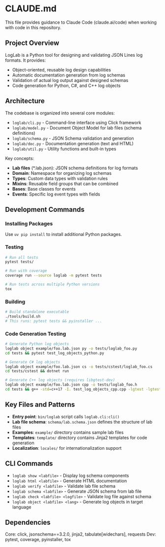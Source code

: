 # CLAUDE.md

This file provides guidance to Claude Code (claude.ai/code) when working with code in this repository.

## Project Overview

LogLab is a Python tool for designing and validating JSON Lines log formats. It provides:
- Object-oriented, reusable log design capabilities
- Automatic documentation generation from log schemas
- Validation of actual log output against designed schemas
- Code generation for Python, C#, and C++ log objects

## Architecture

The codebase is organized into several core modules:

- `loglab/cli.py` - Command-line interface using Click framework
- `loglab/model.py` - Document Object Model for lab files (schema definitions)
- `loglab/schema.py` - JSON Schema validation and generation
- `loglab/doc.py` - Documentation generation (text and HTML)
- `loglab/util.py` - Utility functions and built-in types

Key concepts:
- **Lab files** (*.lab.json): JSON schema definitions for log formats
- **Domain**: Namespace for organizing log schemas
- **Types**: Custom data types with validation rules
- **Mixins**: Reusable field groups that can be combined
- **Bases**: Base classes for events
- **Events**: Specific log event types with fields

## Development Commands

### Installing Packages

Use `uv pip install` to install additional Python packages.

### Testing
```bash
# Run all tests
pytest tests/

# Run with coverage
coverage run --source loglab -m pytest tests

# Run tests across multiple Python versions
tox
```

### Building
```bash
# Build standalone executable
./tools/build.sh
# This runs: pytest tests && pyinstaller ...
```

### Code Generation Testing
```bash
# Generate Python log objects
loglab object example/foo.lab.json py -o tests/loglab_foo.py
cd tests && pytest test_log_objects_python.py

# Generate C# log objects
loglab object example/foo.lab.json cs -o tests/cstest/loglab_foo.cs
cd tests/cstest && dotnet run

# Generate C++ log objects (requires libgtest-dev)
loglab object example/foo.lab.json cpp -o tests/loglab_foo.h
cd tests && g++ -std=c++17 -I. test_log_objects_cpp.cpp -lgtest -lgtest_main -lpthread -o test_log_objects_cpp && ./test_log_objects_cpp
```

## Key Files and Patterns

- **Entry point**: `bin/loglab` script calls `loglab.cli:cli()`
- **Lab file schema**: `schema/lab.schema.json` defines the structure of lab files
- **Examples**: `example/` directory contains sample lab files
- **Templates**: `template/` directory contains Jinja2 templates for code generation
- **Localization**: `locales/` for internationalization support

## CLI Commands

- `loglab show <labfile>` - Display log schema components
- `loglab html <labfile>` - Generate HTML documentation
- `loglab verify <labfile>` - Validate lab file schema
- `loglab schema <labfile>` - Generate JSON schema from lab file
- `loglab check <labfile> <logfile>` - Validate log file against schema
- `loglab object <labfile> <lang>` - Generate log objects in target language

## Dependencies

Core: click, jsonschema==3.2.0, jinja2, tabulate[widechars], requests
Dev: pytest, coverage, pyinstaller, tox
